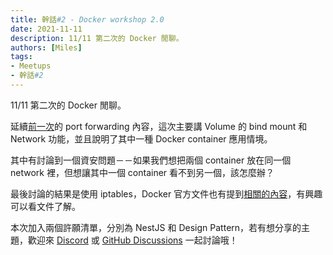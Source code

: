 ```yaml
---
title: 幹話#2 - Docker workshop 2.0
date: 2021-11-11
description: 11/11 第二次的 Docker 閒聊。
authors: [Miles]
tags:
- Meetups
- 幹話#2
---
```


11/11 第二次的 Docker 閒聊。

<!--truncate-->

延續[前一次](no-1-docker-workshop-2_0-part1.md)的 port forwarding 內容，這次主要講 Volume 的 bind mount 和 Network 功能，並且說明了其中一種 Docker container 應用情境。

其中有討論到一個資安問題－－如果我們想把兩個 container 放在同一個 network 裡，但想讓其中一個 container 看不到另一個，該怎麼辦？

最後討論的結果是使用 iptables，Docker 官方文件也有提到[相關的內容](https://docs.docker.com/network/iptables/)，有興趣可以看文件了解。

本次加入兩個許願清單，分別為 NestJS 和 Design Pattern，若有想分享的主題，歡迎來 [Discord](https://discord.io/ganhuaking) 或 [GitHub Discussions](https://github.com/ganhuaking/ganhuaking.github.io/discussions) 一起討論哦！
